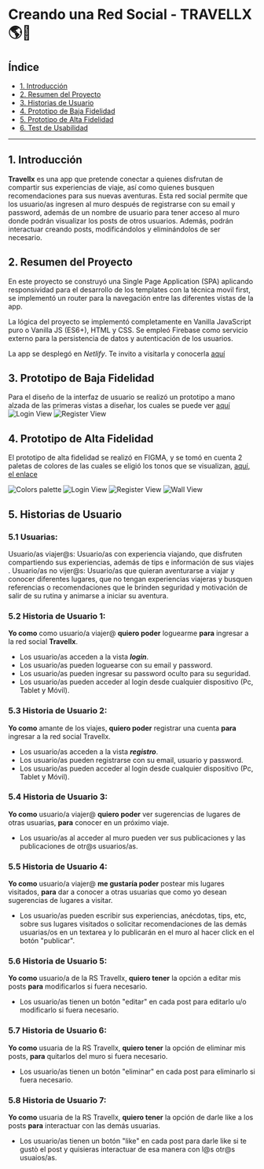 # Creando una Red Social - TRAVELLX 🌎📱

## Índice

- [1. Introducción](#1-introducción)
- [2. Resumen del Proyecto](#2-resumen-del-proyecto)
- [3. Historias de Usuario](#3-historias-de-usuario)
- [4. Prototipo de Baja Fidelidad](#4-prototipo-de-baja-fidelidad)
- [5. Prototipo de Alta Fidelidad](#5-prototipo-de-alta-fidelidad)
- [6. Test de Usabilidad](#6-test-de-usabilidad)

----
## 1. Introducción

**Travellx** es una app que pretende conectar a quienes disfrutan de compartir sus experiencias de viaje, así como quienes busquen recomendaciones para sus nuevas aventuras.
Esta red social permite que los usuario/as ingresen al muro después de registrarse con su email y password, además de un nombre de usuario para tener acceso al muro donde podrán visualizar los posts de otros usuarios. Además, podrán interactuar creando posts, modificándolos y eliminándolos de ser necesario.

## 2. Resumen del Proyecto

En este proyecto se construyó una Single Page Application (SPA) aplicando responsividad para el desarrollo de los templates con la técnica movil first, se implementó un router para la navegación entre las diferentes vistas de la app.

La lógica del proyecto se implementó completamente en Vanilla JavaScript puro o Vanilla JS (ES6+), HTML y CSS. Se empleó Firebase como servicio externo para la persistencia de datos y autenticación de los usuarios.

La app se desplegó en _Netlify_. Te invito a visitarla y conocerla [aquí](https://travellxapp.netlify.app/)

## 3. Prototipo de Baja Fidelidad

Para el diseño de la interfaz de usuario se realizó un prototipo a mano alzada de las primeras vistas a diseñar, los cuales se puede ver [aquí](https://miro.com/app/board/uXjVPsX9ero=/)
![Login View](<src/Imagenes/Prototipo baja Login.png>)
![Register View](<src/Imagenes/Prototipo baja Register.png>)
## 4. Prototipo de Alta Fidelidad

El prototipo de alta fidelidad se realizó en FIGMA, y se tomó  en cuenta 2 paletas de colores de las cuales se eligió los tonos que se visualizan, [aquí, el enlace](https://www.figma.com/file/qhI57IFXkUSYE9a1iwl2J2/Social-Network-%7C-Travellx?type=design&node-id=0-286&t=54K1AbzjOjGpR7C8-0)

![Colors palette](<src/Imagenes/Colors Palette.png>)
![Login View](<src/Imagenes/Vista Login_Android Large - 1.png>)
![Register View](<src/Imagenes/Vista Register_Android Large - 2.png>)
![Wall View](<src/Imagenes/Vista Wall_Android Large - 3.png>)

## 5. Historias de Usuario
### 5.1 Usuarias: 
Usuario/as viajer@s:
Usuario/as con experiencia viajando, que disfruten compartiendo sus experiencias, además de tips e información de sus viajes .
Usuario/as no vijer@s: 
Usuario/as que quieran aventurarse a viajar y conocer diferentes lugares, que no tengan experiencias viajeras y busquen referencias o  recomendaciones que le brinden seguridad y motivación de salir de su rutina y animarse a iniciar su aventura.

### 5.2 Historia de Usuario 1:
__Yo como__ como usuario/a viajer@ __quiero poder__ loguearme __para__ ingresar a la red social **Travellx**.

- Los usuario/as acceden a la vista **_login_**.
- Los usuario/as pueden loguearse con su email y password.
- Los usuario/as pueden ingresar su password oculto para su seguridad.
- Los usuario/as pueden acceder al login desde cualquier dispositivo (Pc, Tablet y Móvil).
### 5.3 Historia de Usuario 2:
__Yo como__ amante de los viajes, __quiero poder__ registrar una cuenta __para__ ingresar a la red social Travellx.

- Los usuario/as acceden a la vista **_registro_**.
- Los usuario/as pueden registrarse con su email, usuario y password.
- Los usuario/as pueden acceder al login desde cualquier dispositivo (Pc, Tablet y Móvil).
### 5.4 Historia de Usuario 3:
__Yo como__ usuario/a viajer@ __quiero poder__ ver sugerencias de lugares de otras usuarias, __para__ conocer en un próximo viaje.

- Los usuario/as al acceder al muro pueden ver sus publicaciones y las publicaciones de otr@s usuarios/as.

### 5.5 Historia de Usuario 4:
**Yo como** usuario/a viajer@ **me gustaría poder** postear mis lugares visitados, **para** dar a conocer a otras usuarias que como yo desean sugerencias de lugares a visitar.

- Los usuario/as pueden escribir sus experiencias, anécdotas, tips, etc, sobre sus lugares visitados o solicitar recomendaciones de las demás usuarias/os en un textarea y lo publicarán en el muro al hacer click en el botón "publicar".

### 5.6 Historia de Usuario 5:
**Yo como** usuario/a de la RS Travellx, **quiero tener** la opción a editar mis posts **para** modificarlos si fuera necesario.

- Los usuario/as tienen un botón "editar" en cada post para editarlo u/o modificarlo si fuera necesario.

### 5.7 Historia de Usuario 6:
**Yo como** usuaria de la RS Travellx, **quiero tener** la opción de eliminar mis posts, **para** quitarlos del muro si fuera necesario.

- Los usuario/as tienen un botón "eliminar" en cada post para eliminarlo si fuera necesario.
### 5.8 Historia de Usuario 7:
**Yo como** usuaria de la RS Travellx, **quiero tener** la opción de darle like a los posts **para** interactuar con las demás usuarias.

- Los usuario/as tienen un botón "like" en cada post para darle like si te gustò el post y quisieras interactuar de esa manera con l@s otr@s usuaios/as.